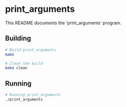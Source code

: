 # print_arguments

This README documents the 'print_arguments' program.

## Building

```bash
# Build print_arguments
make 

# Clean the build
make clean
```

## Running

```bash
# Running print_arguments
./print_arguments
```
